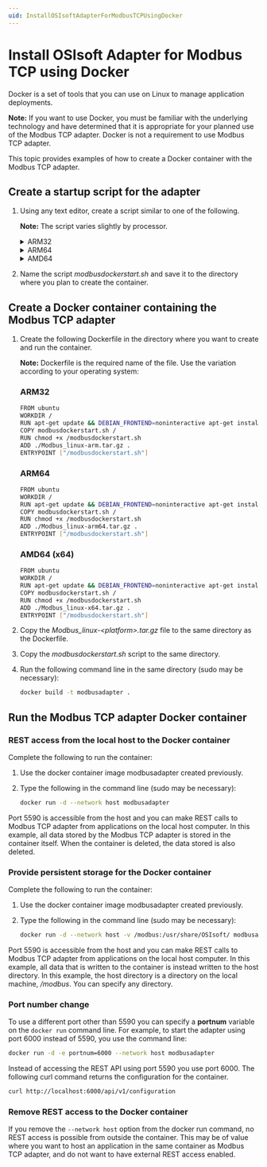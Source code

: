 ```yaml
---
uid: InstallOSIsoftAdapterForModbusTCPUsingDocker
---
```


# Install OSIsoft Adapter for Modbus TCP using Docker

Docker is a set of tools that you can use on Linux to manage application deployments.

**Note:** If you want to use Docker, you must be familiar with the underlying technology and have determined that it is appropriate for your planned use of the Modbus TCP adapter. Docker is not a requirement to use Modbus TCP adapter.

This topic provides examples of how to create a Docker container with the Modbus TCP adapter.

## Create a startup script for the adapter

1. Using any text editor, create a script similar to one of the following.

	**Note:** The script varies slightly by processor.

	<details>
	<summary>ARM32</summary>
	<pre>

		#!/bin/sh
		#local variables
		defaultPort=5590
		#regexp to only accept numerals
		re='^[0-9]+$'
			
		portConfigFile="/Modbus_linux-arm/appsettings.json"

		#validate the port number input
		if [ -z $portnum ] ; then
			portnum=${defaultPort}
			echo "Default value selected." ;
		else
			echo $portnum | grep -q -E $re
			isNum=$?
			if [ $isNum -ne 0 ] || [ $portnum -le 1023 ] || [ $portnum -gt 49151 ] ; then
				echo "Invalid input. Setting default value ${defaultPort} instead..."
				portnum=${defaultPort} ;
			fi
		fi

		echo "configuring port ${portnum}"
		#write out the port config file
		cat > ${portConfigFile} << EOF
		{
		"ApplicationSettings": {
			"Port": ${portnum},
			"ApplicationDataDirectory": "/usr/share/OSIsoft/Adapters/Modbus/Modbus"
			}
		}
		EOF
		exec /Modbus_linux-arm/OSIsoft.Data.System.Host
	</pre>
	</details>

	<details>
	<summary>ARM64</summary>
	<pre>

		#!/bin/sh
		#local variables
		defaultPort=5590
		#regexp to only accept numerals
		re='^[0-9]+$'
			
		portConfigFile="/Modbus_linux-arm64/appsettings.json"

		#validate the port number input
		if [ -z $portnum ] ; then
			portnum=${defaultPort}
			echo "Default value selected." ;
		else
			echo $portnum | grep -q -E $re
			isNum=$?
			if [ $isNum -ne 0 ] || [ $portnum -le 1023 ] || [ $portnum -gt 49151 ] ; then
				echo "Invalid input. Setting default value ${defaultPort} instead..."
				portnum=${defaultPort} ;
			fi
		fi

		echo "configuring port ${portnum}"
		#write out the port config file
		cat > ${portConfigFile} << EOF
		{
		"ApplicationSettings": {
			"Port": ${portnum},
			"ApplicationDataDirectory": "/usr/share/OSIsoft/Adapters/Modbus/Modbus"
			}
		}
		EOF
		exec /Modbus_linux-arm64/OSIsoft.Data.System.Host
	</pre>
	</details>

	<details>
	<summary>AMD64</summary>
	<pre>

		#!/bin/sh
		#local variables
		defaultPort=5590
		#regexp to only accept numerals
		re='^[0-9]+$'
			
		portConfigFile="/Modbus_linux-x64/appsettings.json"

		#validate the port number input
		if [ -z $portnum ] ; then
			portnum=${defaultPort}
			echo "Default value selected." ;
		else
			echo $portnum | grep -q -E $re
			isNum=$?
			if [ $isNum -ne 0 ] || [ $portnum -le 1023 ] || [ $portnum -gt 49151 ] ; then
				echo "Invalid input. Setting default value ${defaultPort} instead..."
				portnum=${defaultPort} ;
			fi
		fi

		echo "configuring port ${portnum}"
		#write out the port config file
		cat > ${portConfigFile} << EOF
		{
		"ApplicationSettings": {
			"Port": ${portnum},
			"ApplicationDataDirectory": "/usr/share/OSIsoft/Adapters/Modbus/Modbus"
			}
		}
		EOF
		exec /Modbus_linux-x64/OSIsoft.Data.System.Host
	</pre>
	</details>

2. Name the script *modbusdockerstart.sh* and save it to the directory where you plan to create the container.

## Create a Docker container containing the Modbus TCP adapter

1. Create the following Dockerfile in the directory where you want to create and run the container.

	**Note:** Dockerfile is the required name of the file. Use the variation according to your operating system:

	### ARM32

	```bash
	FROM ubuntu
	WORKDIR /
	RUN apt-get update && DEBIAN_FRONTEND=noninteractive apt-get install -y --no-install-recommends libicu60 libssl1.0.0
	COPY modbusdockerstart.sh /
	RUN chmod +x /modbusdockerstart.sh
	ADD ./Modbus_linux-arm.tar.gz .
	ENTRYPOINT ["/modbusdockerstart.sh"]
	```
	### ARM64

	```bash
	FROM ubuntu
	WORKDIR /
	RUN apt-get update && DEBIAN_FRONTEND=noninteractive apt-get install -y --no-install-recommends libicu60 libssl1.0.0
	COPY modbusdockerstart.sh /
	RUN chmod +x /modbusdockerstart.sh
	ADD ./Modbus_linux-arm64.tar.gz .
	ENTRYPOINT ["/modbusdockerstart.sh"]
	```

	### AMD64 (x64)

	```bash
	FROM ubuntu
	WORKDIR /
	RUN apt-get update && DEBIAN_FRONTEND=noninteractive apt-get install -y --no-install-recommends libicu60 libssl1.0.0
	COPY modbusdockerstart.sh /
	RUN chmod +x /modbusdockerstart.sh
	ADD ./Modbus_linux-x64.tar.gz .
	ENTRYPOINT ["/modbusdockerstart.sh"]
	```

2. Copy the *Modbus_linux-\<platform>.tar.gz* file to the same directory as the Dockerfile.

3. Copy the *modbusdockerstart.sh* script to the same directory.

4. Run the following command line in the same directory (sudo may be necessary):

	```bash
	docker build -t modbusadapter .
	```

## Run the Modbus TCP adapter Docker container

### REST access from the local host to the Docker container

Complete the following to run the container:

1. Use the docker container image modbusadapter created previously.
2. Type the following in the command line (sudo may be necessary):

	```bash
	docker run -d --network host modbusadapter
	```

Port 5590 is accessible from the host and you can make REST calls to Modbus TCP adapter from applications on the local host computer. In this example, all data stored by the Modbus TCP adapter is stored in the container itself. When the container is deleted, the data stored is also deleted.

### Provide persistent storage for the Docker container

Complete the following to run the container:

1. Use the docker container image modbusadapter created previously.
2. Type the following in the command line (sudo may be necessary):

	```bash
	docker run -d --network host -v /modbus:/usr/share/OSIsoft/ modbusadapter
	```

Port 5590 is accessible from the host and you can make REST calls to Modbus TCP adapter from applications on the local host computer. In this example, all data that is written to the container is instead written to the host directory. In this example, the host directory is a directory on the local machine, */modbus*. You can specify any directory.

### Port number change

To use a different port other than 5590 you can specify a **portnum** variable on the `docker run` command line. For example, to start the adapter using port 6000 instead of 5590, you use the command line:

```bash
docker run -d -e portnum=6000 --network host modbusadapter
```

Instead of accessing the REST API using port 5590 you use port 6000. The following curl command returns the configuration for the container.

```bash
curl http://localhost:6000/api/v1/configuration
```

### Remove REST access to the Docker container

If you remove the `--network host` option from the docker run command, no REST access is possible from outside the container. This may be of value where you want to host an application in the same container as Modbus TCP adapter, and do not want to have external REST access enabled.
